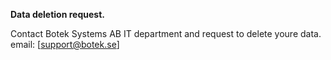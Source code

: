 **Data deletion request.**

Contact Botek Systems AB IT department and request to delete youre data.
email: [support@botek.se]

